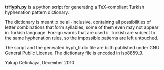 
**trHyph.py** is a python script for generating a TeX-compliant Turkish hyphenation pattern dictionary.

The dictionary is meant to be all-inclusive, containing all possibilities of letter combinations that form syllables, some of them even may not appear in Turkish language. 
Foreign words that are used in Turkish are subject to the same hyphenation rules, so the impossible patterns are left untouched.

The script and the generated hyph_tr.dic file are both published under GNU General Public License.
The dictionary file is encoded in iso8859_9.

Yakup Cetinkaya, December 2010
